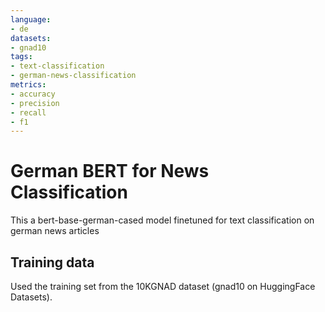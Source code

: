```yaml
---
language:
- de
datasets:
- gnad10
tags:
- text-classification
- german-news-classification
metrics:
- accuracy
- precision
- recall
- f1
---
```


# German BERT for News Classification

This a bert-base-german-cased model finetuned for text classification on german news articles

## Training data
Used the training set from the 10KGNAD dataset (gnad10 on HuggingFace Datasets).